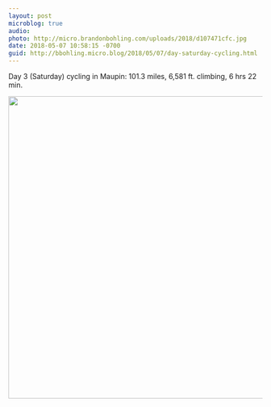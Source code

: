 ```yaml
---
layout: post
microblog: true
audio: 
photo: http://micro.brandonbohling.com/uploads/2018/d107471cfc.jpg
date: 2018-05-07 10:58:15 -0700
guid: http://bbohling.micro.blog/2018/05/07/day-saturday-cycling.html
---
```

Day 3 (Saturday) cycling in Maupin: 101.3 miles, 6,581 ft. climbing, 6 hrs 22 min. 

<img src="http://micro.brandonbohling.com/uploads/2018/d107471cfc.jpg" width="600" height="599" />

